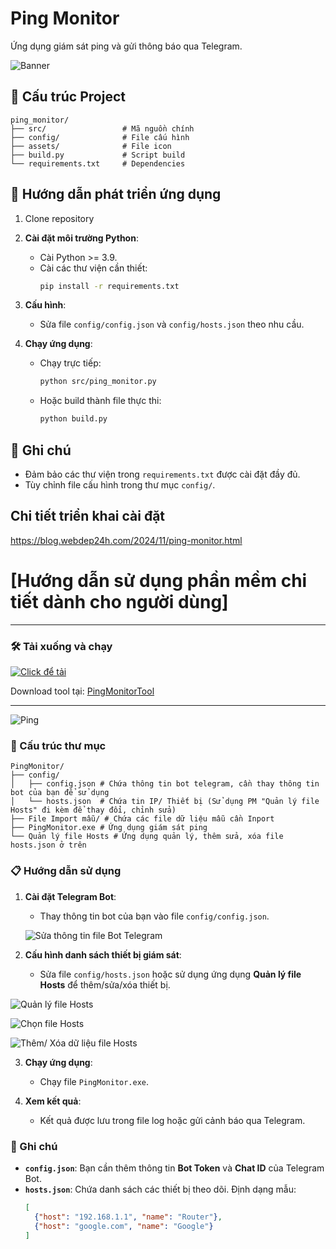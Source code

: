 # Ping Monitor

Ứng dụng giám sát ping và gửi thông báo qua Telegram.

![Banner](https://raw.githubusercontent.com/webdep24h/PingMonitorTool/main/images/Ping-monitor-telegram.png)


## 📂 Cấu trúc Project


```plaintext
ping_monitor/
├── src/                 # Mã nguồn chính
├── config/              # File cấu hình
├── assets/              # File icon
├── build.py             # Script build
└── requirements.txt     # Dependencies
```

## 🚀 Hướng dẫn phát triển ứng dụng
1. Clone repository

2. **Cài đặt môi trường Python**:
   - Cài Python >= 3.9.
   - Cài các thư viện cần thiết:
     ```bash
     pip install -r requirements.txt
     ```

3. **Cấu hình**:
   - Sửa file `config/config.json` và `config/hosts.json` theo nhu cầu.

4. **Chạy ứng dụng**:
   - Chạy trực tiếp:
     ```bash
     python src/ping_monitor.py
     ```
   - Hoặc build thành file thực thi:
     ```bash
     python build.py
     ```

## 📌 Ghi chú

- Đảm bảo các thư viện trong `requirements.txt` được cài đặt đầy đủ.
- Tùy chỉnh file cấu hình trong thư mục `config/`.

## Chi tiết triển khai cài đặt
https://blog.webdep24h.com/2024/11/ping-monitor.html



# [Hướng dẫn sử dụng phần mềm chi tiết dành cho người dùng]

---

### 🛠️ Tải xuống và chạy

[![Click để tải](https://raw.githubusercontent.com/webdep24h/PingMonitorTool/main/images/Download.png)](https://github.com/webdep24h/PingMonitorTool/raw/main/PingMonitor.rar)

Download tool tại: [PingMonitorTool](https://github.com/webdep24h/PingMonitorTool/raw/main/PingMonitor.rar)

---

![Ping](https://raw.githubusercontent.com/webdep24h/PingMonitorTool/main/images/ping-monitor.png)


### 📂 Cấu trúc thư mục
```plaintext
PingMonitor/
├── config/
│   ├── config.json # Chứa thông tin bot telegram, cần thay thông tin bot của bạn để sử dụng
│   └── hosts.json  # Chứa tin IP/ Thiết bị (Sử dụng PM "Quản lý file Hosts" đi kèm để thay đổi, chỉnh sửa)
├── File Import mẫu/ # Chứa các file dữ liệu mẫu cần Inport
├── PingMonitor.exe # Ứng dụng giám sát ping
└── Quản lý file Hosts # Ứng dụng quản lý, thêm sửa, xóa file hosts.json ở trên
```

### 📋 Hướng dẫn sử dụng

1. **Cài đặt Telegram Bot**:
   - Thay thông tin bot của bạn vào file `config/config.json`.

   ![Sửa thông tin file Bot Telegram](https://raw.githubusercontent.com/webdep24h/PingMonitorTool/main/images/ping-bot-telegram.png)  


2. **Cấu hình danh sách thiết bị giám sát**:
   - Sửa file `config/hosts.json` hoặc sử dụng ứng dụng **Quản lý file Hosts** để thêm/sửa/xóa thiết bị.
 

![Quản lý file Hosts](https://raw.githubusercontent.com/webdep24h/PingMonitorTool/main/images/ping-monitor-1.png)


![Chọn file Hosts](https://raw.githubusercontent.com/webdep24h/PingMonitorTool/main/images/ping-monitor-2.png)


![Thêm/ Xóa dữ liệu file Hosts](https://raw.githubusercontent.com/webdep24h/PingMonitorTool/main/images/ping-monitor-3.png)


3. **Chạy ứng dụng**:
   - Chạy file `PingMonitor.exe`.

4. **Xem kết quả**:
   - Kết quả được lưu trong file log hoặc gửi cảnh báo qua Telegram.


### 📌 Ghi chú

- **`config.json`**: Bạn cần thêm thông tin **Bot Token** và **Chat ID** của Telegram Bot.
- **`hosts.json`**: Chứa danh sách các thiết bị theo dõi. Định dạng mẫu:
  ```json
  [
    {"host": "192.168.1.1", "name": "Router"},
    {"host": "google.com", "name": "Google"}
  ]


